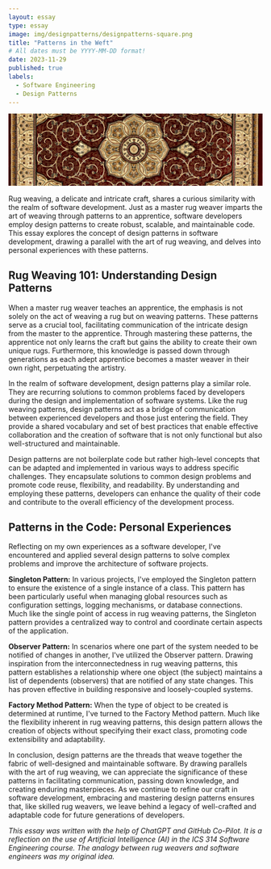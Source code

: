 ```yaml
---
layout: essay
type: essay
image: img/designpatterns/designpatterns-square.png
title: "Patterns in the Weft"
# All dates must be YYYY-MM-DD format!
date: 2023-11-29
published: true
labels:
  - Software Engineering
  - Design Patterns
---
```


<img class="img-fluid" alt="design pattern" src="../img/designpatterns/designpatterns-banner.png">

Rug weaving, a delicate and intricate craft, shares a curious similarity with the realm of software development. Just as a master rug weaver imparts the art of weaving through patterns to an apprentice, software developers employ design patterns to
create robust, scalable, and maintainable code. This essay explores the concept of design patterns in software development, drawing a parallel with the art of rug weaving, and delves into personal experiences with these patterns.

## Rug Weaving 101: Understanding Design Patterns

When a master rug weaver teaches an apprentice, the emphasis is not solely on the act of weaving a rug but on weaving patterns. These patterns serve as a crucial tool, facilitating communication of the intricate design from the master to the
apprentice. Through mastering these patterns, the apprentice not only learns the craft but gains the ability to create their own unique rugs. Furthermore, this knowledge is passed down through generations as each adept apprentice becomes a master
weaver in their own right, perpetuating the artistry.

In the realm of software development, design patterns play a similar role. They are recurring solutions to common problems faced by developers during the design and implementation of software systems. Like the rug weaving patterns, design patterns
act as a bridge of communication between experienced developers and those just entering the field. They provide a shared vocabulary and set of best practices that enable effective collaboration and the creation of software that is not only functional
but also well-structured and maintainable.

Design patterns are not boilerplate code but rather high-level concepts that can be adapted and implemented in various ways to address specific challenges. They encapsulate solutions to common design problems and promote code reuse, flexibility, and
readability. By understanding and employing these patterns, developers can enhance the quality of their code and contribute to the overall efficiency of the development process.

## Patterns in the Code: Personal Experiences

Reflecting on my own experiences as a software developer, I've encountered and applied several design patterns to solve complex problems and improve the architecture of software projects.

**Singleton Pattern:**
In various projects, I've employed the Singleton pattern to ensure the existence of a single instance of a class. This pattern has been particularly useful when managing global resources such as configuration settings, logging mechanisms, or database
connections. Much like the single point of access in rug weaving patterns, the Singleton pattern provides a centralized way to control and coordinate certain aspects of the application.

**Observer Pattern:**
In scenarios where one part of the system needed to be notified of changes in another, I've utilized the Observer pattern. Drawing inspiration from the interconnectedness in rug weaving patterns, this pattern establishes a relationship where one
object (the subject) maintains a list of dependents (observers) that are notified of any state changes. This has proven effective in building responsive and loosely-coupled systems.

**Factory Method Pattern:**
When the type of object to be created is determined at runtime, I've turned to the Factory Method pattern. Much like the flexibility inherent in rug weaving patterns, this design pattern allows the creation of objects without specifying their exact
class, promoting code extensibility and adaptability.

In conclusion, design patterns are the threads that weave together the fabric of well-designed and maintainable software. By drawing parallels with the art of rug weaving, we can appreciate the significance of these patterns in facilitating
communication, passing down knowledge, and creating enduring masterpieces. As we continue to refine our craft in software development, embracing and mastering design patterns ensures that, like skilled rug weavers, we leave behind a legacy of
well-crafted and adaptable code for future generations of developers.

*This essay was written with the help of ChatGPT and GitHub Co-Pilot. It is a reflection on the use of Artificial Intelligence (AI) in the ICS 314 Software Engineering course. The analogy between rug weavers and software engineers was my original
idea.*